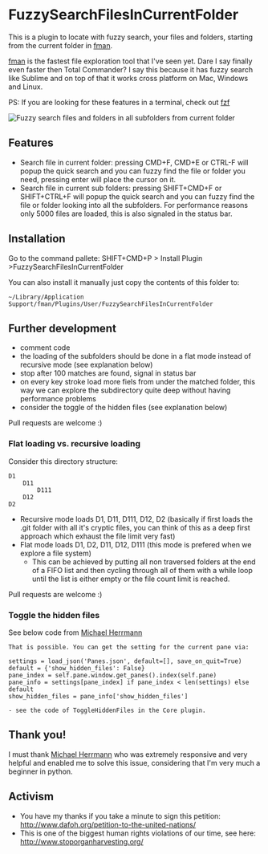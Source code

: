 # FuzzySearchFilesInCurrentFolder

This is a plugin to locate with fuzzy search, your files and folders, starting from the current folder in [fman](https://fman.io/).

[fman](https://fman.io/) is the fastest file exploration tool that I've seen yet.
Dare I say finally even faster then Total Commander?
I say this because it has fuzzy search like Sublime and on top of that it works cross platform on Mac, Windows and Linux.

PS: If you are looking for these features in a terminal, check out [fzf](https://github.com/junegunn/fzf)

![Fuzzy search files and folders in all subfolders from current folder](https://raw.githubusercontent.com/kszcode/FuzzySearchFilesInCurrentFolder/master/resources/FuzzySearchInSubFolder.png)

## Features

- Search file in current folder: pressing CMD+F, CMD+E or CTRL-F will popup the quick search and you can fuzzy find the file or folder you need, pressing enter will place the cursor on it.
- Search file in current sub folders: pressing SHIFT+CMD+F or SHIFT+CTRL+F  will popup the quick search and you can fuzzy find the file or folder looking into all the subfolders. For performance reasons only 5000 files are loaded, this is also signaled in the status bar.

## Installation

Go to the command pallete: SHIFT+CMD+P > Install Plugin >FuzzySearchFilesInCurrentFolder

You can also install it manually just copy the contents of this folder to:

```~/Library/Application Support/fman/Plugins/User/FuzzySearchFilesInCurrentFolder```


## Further development

- comment code
- the loading of the subfolders should be done in a flat mode instead of recursive mode (see explanation below)
- stop after 100 matches are found, signal in status bar
- on every key stroke load more fiels from under the matched folder, this way we can explore the subdirectory quite deep without having performance problems
- consider the toggle of the hidden files (see explanation below)

Pull requests are welcome :)


### Flat loading vs. recursive loading

Consider this directory structure:

```
D1
    D11
        D111
    D12
D2
```

- Recursive mode loads D1, D11, D111, D12, D2 (basically if first loads the .git folder with all it's cryptic files, you can think of this as a deep first approach which exhaust the file limit very fast)
- Flat mode loads D1, D2, D11, D12, D111 (this mode is prefered when we explore a file system)
    - This can be achieved by putting all non traversed folders at the end of a FIFO list and then cycling through all of them with a while loop until the list is either empty or the file count limit is reached.

Pull requests are welcome :)


### Toggle the hidden files

See below code from [Michael Herrmann](https://fman.io/contact)

```
That is possible. You can get the setting for the current pane via:

settings = load_json('Panes.json', default=[], save_on_quit=True)
default = {'show_hidden_files': False}
pane_index = self.pane.window.get_panes().index(self.pane)
pane_info = settings[pane_index] if pane_index < len(settings) else default
show_hidden_files = pane_info['show_hidden_files']

- see the code of ToggleHiddenFiles in the Core plugin.
```

## Thank you!

I must thank [Michael Herrmann](https://fman.io/contact) who was extremely responsive and very helpful and enabled me to solve this issue, considering that I'm very much a beginner in python.

## Activism

- You have my thanks if you take a minute to sign this petition: http://www.dafoh.org/petition-to-the-united-nations/
- This is one of the biggest human rights violations of our time, see here: http://www.stoporganharvesting.org/
